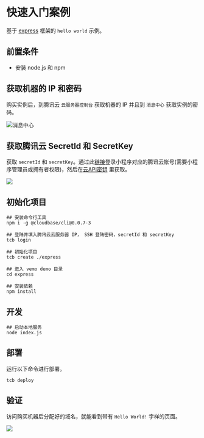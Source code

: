 # 快速入门案例

基于 [express](https://github.com/expressjs/express) 框架的 `hello world` 示例。

## 前置条件

* 安装 node.js 和 npm

## 获取机器的 IP 和密码

购买实例后，到腾讯云 `云服务器控制台` 获取机器的 IP 并且到 `消息中心` 获取实例的密码。

![消息中心](https://main.qcloudimg.com/raw/bbcd54b3d0501881b37cd3ffa62121e6.png)

## 获取腾讯云 SecretId 和 SecretKey

获取 `secretId` 和 `secretKey`。通过此[链接](https://www.qcloud.com/login/mp?s_url=https%3A%2F%2Fconsole.cloud.tencent.com%2Fcam%2Fcapi)登录小程序对应的腾讯云帐号(需要小程序管理员或拥有者权限)，然后在[云API密钥](https://console.cloud.tencent.com/cam/capi) 里获取。

![](https://main.qcloudimg.com/raw/63512b321eee6c8779d6cb5b20f641cf.png)

## 初始化项目

```shell
## 安装命令行工具
npm i -g @cloudbase/cli@0.0.7-3

## 登陆并填入腾讯云云服务器 IP， SSH 登陆密码，secretId 和 secretKey
tcb login

## 初始化项目
tcb create ./express

## 进入 vemo demo 目录
cd express

## 安装依赖
npm install
```

## 开发

```shell
## 启动本地服务
node index.js
```

## 部署

运行以下命令进行部署。

```shell
tcb deploy
```

## 验证

访问购买机器后分配好的域名，就能看到带有 `Hello World!` 字样的页面。

![](https://main.qcloudimg.com/raw/d35b36607d5f02ee4b47b36a3401b0a9.png)